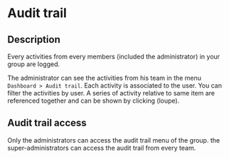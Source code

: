 # Audit trail

## Description

Every activities from every members (included the administrator) in your group are logged.

The administrator can see the activities from his team in the menu `Dashboard > Audit trail`. Each activity is associated to the user. You can filter the activities by user.
A series of activity relative to same item are referenced together and can be shown by clicking (loupe).

## Audit trail access

Only the administrators can access the audit trail menu of the group. the super-administrators can access the audit trail from every team.
